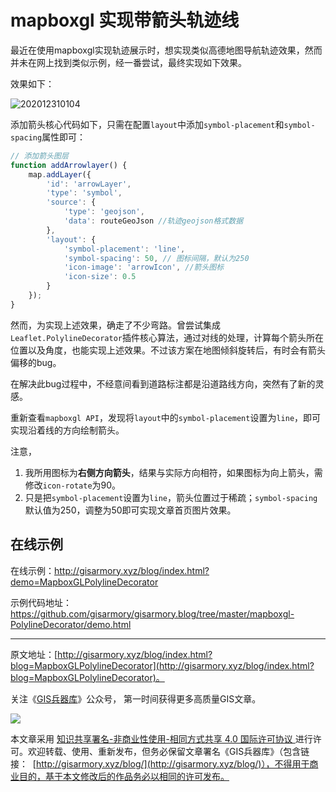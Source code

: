 # mapboxgl 实现带箭头轨迹线
最近在使用mapboxgl实现轨迹展示时，想实现类似高德地图导航轨迹效果，然而并未在网上找到类似示例，经一番尝试，最终实现如下效果。

效果如下：

![202012310104](https://blogimage.gisarmory.xyz/202012310104.gif)



添加箭头核心代码如下，只需在配置`layout`中添加`symbol-placement`和`symbol-spacing`属性即可：

```javascript
// 添加箭头图层
function addArrowlayer() {
    map.addLayer({
        'id': 'arrowLayer',
        'type': 'symbol',
        'source': {
            'type': 'geojson',
            'data': routeGeoJson //轨迹geojson格式数据
        },
        'layout': {
            'symbol-placement': 'line',
            'symbol-spacing': 50, // 图标间隔，默认为250
            'icon-image': 'arrowIcon', //箭头图标
            'icon-size': 0.5
        }
    });
}
```



然而，为实现上述效果，确走了不少弯路。曾尝试集成`Leaflet.PolylineDecorator`插件核心算法，通过对线的处理，计算每个箭头所在位置以及角度，也能实现上述效果。不过该方案在地图倾斜旋转后，有时会有箭头偏移的bug。

在解决此bug过程中，不经意间看到道路标注都是沿道路线方向，突然有了新的灵感。

重新查看`mapboxgl API`，发现将`layout`中的`symbol-placement`设置为`line`，即可实现沿着线的方向绘制箭头。

注意，

1. 我所用图标为**右侧方向箭头**，结果与实际方向相符，如果图标为向上箭头，需修改`icon-rotate`为90。
2. 只是把`symbol-placement`设置为`line`，箭头位置过于稀疏；`symbol-spacing`默认值为250，调整为50即可实现文章首页图片效果。


## 在线示例



在线示例：http://gisarmory.xyz/blog/index.html?demo=MapboxGLPolylineDecorator

示例代码地址：https://github.com/gisarmory/gisarmory.blog/tree/master/mapboxgl-PolylineDecorator/demo.html

* * *

原文地址：[http://gisarmory.xyz/blog/index.html?blog=MapboxGLPolylineDecorator](http://gisarmory.xyz/blog/index.html?blog=MapboxGLPolylineDecorator)。



关注《[GIS兵器库](http://gisarmory.xyz/blog/index.html?blog=wechat)》公众号， 第一时间获得更多高质量GIS文章。

![](http://blogimage.gisarmory.xyz/20200923063756.png)



本文章采用 [知识共享署名-非商业性使用-相同方式共享 4.0 国际许可协议 ](https://creativecommons.org/licenses/by-nc-sa/4.0/deed.zh)进行许可。欢迎转载、使用、重新发布，但务必保留文章署名《GIS兵器库》（包含链接：  [http://gisarmory.xyz/blog/](http://gisarmory.xyz/blog/)），不得用于商业目的，基于本文修改后的作品务必以相同的许可发布。


